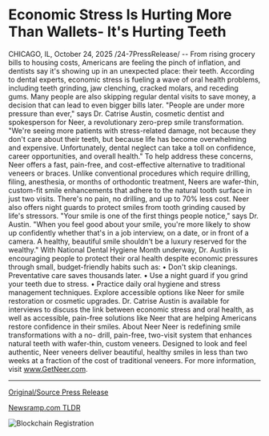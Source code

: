 # Economic Stress Is Hurting More Than Wallets- It's Hurting Teeth

CHICAGO, IL, October 24, 2025 /24-7PressRelease/ -- From rising grocery bills to housing costs, Americans are feeling the pinch of inflation, and dentists say it's showing up in an unexpected place: their teeth.  According to dental experts, economic stress is fueling a wave of oral health problems, including teeth grinding, jaw clenching, cracked molars, and receding gums. Many people are also skipping regular dental visits to save money, a decision that can lead to even bigger bills later.  "People are under more pressure than ever," says Dr. Catrise Austin, cosmetic dentist and spokesperson for Neer, a revolutionary zero-prep smile transformation. "We're seeing more patients with stress-related damage, not because they don't care about their teeth, but because life has become overwhelming and expensive. Unfortunately, dental neglect can take a toll on confidence, career opportunities, and overall health."  To help address these concerns, Neer offers a fast, pain-free, and cost-effective alternative to traditional veneers or braces. Unlike conventional procedures which require drilling, filing, anesthesia, or months of orthodontic treatment, Neers are wafer-thin, custom-fit smile enhancements that adhere to the natural tooth surface in just two visits. There's no pain, no drilling, and up to 70% less cost. Neer also offers night guards to protect smiles from tooth grinding caused by life's stressors.  "Your smile is one of the first things people notice," says Dr. Austin. "When you feel good about your smile, you're more likely to show up confidently whether that's in a job interview, on a date, or in front of a camera. A healthy, beautiful smile shouldn't be a luxury reserved for the wealthy."  With National Dental Hygiene Month underway, Dr. Austin is encouraging people to protect their oral health despite economic pressures through small, budget-friendly habits such as:  • Don't skip cleanings. Preventative care saves thousands later. • Use a night guard if you grind your teeth due to stress. • Practice daily oral hygiene and stress management techniques.  Explore accessible options like Neer for smile restoration or cosmetic upgrades.  Dr. Catrise Austin is available for interviews to discuss the link between economic stress and oral health, as well as accessible, pain-free solutions like Neer that are helping Americans restore confidence in their smiles.  About Neer Neer is redefining smile transformations with a no- drill, pain-free, two-visit system that enhances natural teeth with wafer-thin, custom veneers. Designed to look and feel authentic, Neer veneers deliver beautiful, healthy smiles in less than two weeks at a fraction of the cost of traditional veneers. For more information, visit www.GetNeer.com. 

---

[Original/Source Press Release](https://www.24-7pressrelease.com/press-release/528063/economic-stress-is-hurting-more-than-wallets-its-hurting-teeth)
                    

[Newsramp.com TLDR](https://newsramp.com/curated-news/inflation-s-hidden-toll-economic-stress-damaging-americans-teeth/1b8b3b2c7bf75e5ae94e163638f465c6) 

 

 



![Blockchain Registration](https://cdn.newsramp.app/24-7PressRelease/qrcode/2510/24/sageXRM6.webp)